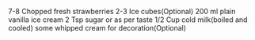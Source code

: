 7-8 Chopped fresh strawberries
2-3 Ice cubes(Optional)
200 ml plain vanilla ice cream
2 Tsp sugar or as per taste
1/2 Cup cold milk(boiled and cooled)
some whipped cream for decoration(Optional)
